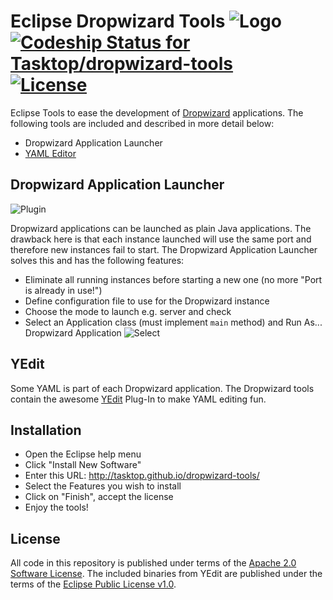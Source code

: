 # Eclipse Dropwizard Tools ![Logo](https://cloud.githubusercontent.com/assets/289648/12719167/c63235f6-c8f3-11e5-87e4-124451a26fdf.png) [ ![Codeship Status for Tasktop/dropwizard-tools](https://codeship.com/projects/90854c80-ab14-0133-943f-4a9cc2c4d260/status?branch=master)](https://codeship.com/projects/131204) [![License](http://img.shields.io/badge/license-Apache%202.0-blue.svg)](http://www.apache.org/licenses/LICENSE-2.0)
Eclipse Tools to ease the development of [Dropwizard](http://www.dropwizard.io) applications. The following tools are included and described in more detail below:
* Dropwizard Application Launcher
* [YAML Editor](https://github.com/oyse/yedit)

## Dropwizard Application Launcher

![Plugin](https://cloud.githubusercontent.com/assets/289648/13546886/24882a84-e2bc-11e5-970a-6e26cf375349.png)

Dropwizard applications can be launched as plain Java applications. The drawback here is that each instance launched will use the same port and therefore new instances fail to start. The Dropwizard Application Launcher solves this and has the following features:
* Eliminate all running instances before starting a new one (no more "Port is already in use!")
* Define configuration file to use for the Dropwizard instance
* Choose the mode to launch e.g. server and check
* Select an Application class (must implement `main` method) and Run As... Dropwizard Application ![Select](https://cloud.githubusercontent.com/assets/289648/12719099/4d55d020-c8f3-11e5-99e1-44747b136d5e.png)

## YEdit 
Some YAML is part of each Dropwizard application. The Dropwizard tools contain the awesome [YEdit](https://github.com/oyse/yedit) Plug-In to make YAML editing fun.

## Installation

* Open the Eclipse help menu
* Click "Install New Software"
* Enter this URL: http://tasktop.github.io/dropwizard-tools/
* Select the Features you wish to install
* Click on "Finish", accept the license
* Enjoy the tools!

## License
All code in this repository is published under terms of the [Apache 2.0 Software License](http://www.apache.org/licenses/LICENSE-2.0). The included binaries from YEdit are published under the terms of the [Eclipse Public License v1.0](https://www.eclipse.org/legal/epl-v10.html).
